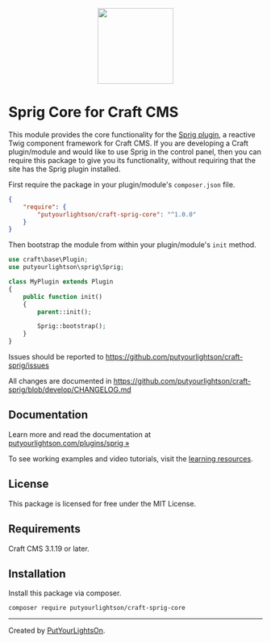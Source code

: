 <p align="center"><img width="150" src="https://raw.githubusercontent.com/putyourlightson/craft-sprig/v1/src/icon.svg"></p>

# Sprig Core for Craft CMS

This module provides the core functionality for the [Sprig plugin](https://github.com/putyourlightson/craft-sprig), a reactive Twig component framework for Craft CMS. If you are developing a Craft plugin/module and would like to use Sprig in the control panel, then you can require this package to give you its functionality, without requiring that the site has the Sprig plugin installed. 

First require the package in your plugin/module's `composer.json` file.

```json
{
    "require": {
        "putyourlightson/craft-sprig-core": "^1.0.0"
    }
}
```

Then bootstrap the module from within your plugin/module's `init` method.

```php
use craft\base\Plugin;
use putyourlightson\sprig\Sprig;

class MyPlugin extends Plugin
{
    public function init()
    {
        parent::init();

        Sprig::bootstrap();
    }
}
```

Issues should be reported to https://github.com/putyourlightson/craft-sprig/issues

All changes are documented in https://github.com/putyourlightson/craft-sprig/blob/develop/CHANGELOG.md

## Documentation

Learn more and read the documentation at [putyourlightson.com/plugins/sprig »](https://putyourlightson.com/plugins/sprig)

To see working examples and video tutorials, visit the [learning resources](https://putyourlightson.com/sprig).

## License

This package is licensed for free under the MIT License.

## Requirements

Craft CMS 3.1.19 or later.

## Installation

Install this package via composer.

```
composer require putyourlightson/craft-sprig-core
```

---

Created by [PutYourLightsOn](https://putyourlightson.com/).
